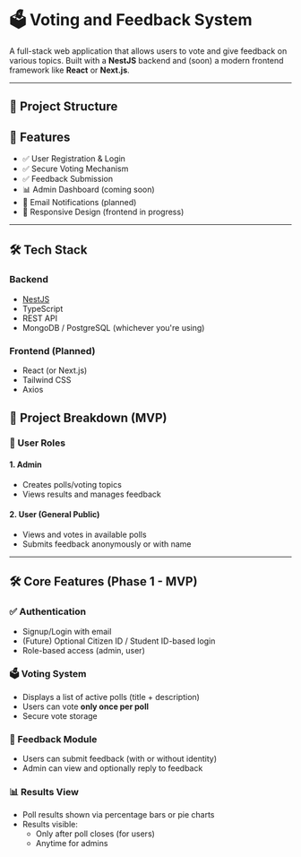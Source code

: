 # 🗳️ Voting and Feedback System

A full-stack web application that allows users to vote and give feedback on various topics. Built with a **NestJS** backend and (soon) a modern frontend framework like **React** or **Next.js**.

---

## 📁 Project Structure
## 🚀 Features

- ✅ User Registration & Login
- ✅ Secure Voting Mechanism
- ✅ Feedback Submission
- 📊 Admin Dashboard (coming soon)
- 📩 Email Notifications (planned)
- 📱 Responsive Design (frontend in progress)

---

## 🛠️ Tech Stack

### Backend
- [NestJS](https://nestjs.com/)
- TypeScript
- REST API
- MongoDB / PostgreSQL (whichever you're using)

### Frontend (Planned)
- React (or Next.js)
- Tailwind CSS
- Axios


## 🧩 Project Breakdown (MVP)

### 👤 User Roles

#### 1. Admin
- Creates polls/voting topics
- Views results and manages feedback

#### 2. User (General Public)
- Views and votes in available polls
- Submits feedback anonymously or with name

---

## 🛠️ Core Features (Phase 1 - MVP)

### ✅ Authentication
- Signup/Login with email
- (Future) Optional Citizen ID / Student ID-based login
- Role-based access (admin, user)

### 🗳️ Voting System
- Displays a list of active polls (title + description)
- Users can vote **only once per poll**
- Secure vote storage

### 💬 Feedback Module
- Users can submit feedback (with or without identity)
- Admin can view and optionally reply to feedback

### 📊 Results View
- Poll results shown via percentage bars or pie charts
- Results visible:
  - Only after poll closes (for users)
  - Anytime for admins


